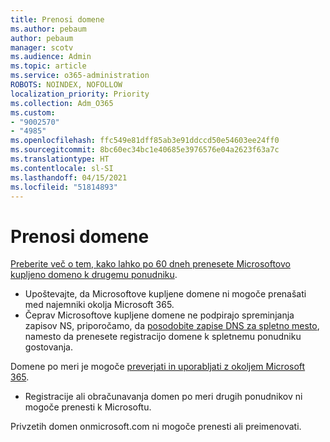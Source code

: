 ```yaml
---
title: Prenosi domene
ms.author: pebaum
author: pebaum
manager: scotv
ms.audience: Admin
ms.topic: article
ms.service: o365-administration
ROBOTS: NOINDEX, NOFOLLOW
localization_priority: Priority
ms.collection: Adm_O365
ms.custom:
- "9002570"
- "4985"
ms.openlocfilehash: ffc549e81dff85ab3e91ddccd50e54603ee24ff0
ms.sourcegitcommit: 8bc60ec34bc1e40685e3976576e04a2623f63a7c
ms.translationtype: HT
ms.contentlocale: sl-SI
ms.lasthandoff: 04/15/2021
ms.locfileid: "51814893"
---
```

# <a name="domain-transfers"></a>Prenosi domene

[Preberite več o tem, kako lahko po 60 dneh prenesete Microsoftovo kupljeno domeno k drugemu ponudniku](https://docs.microsoft.com/microsoft-365/admin/get-help-with-domains/transfer-a-domain-from-microsoft-to-another-host).

- Upoštevajte, da Microsoftove kupljene domene ni mogoče prenašati med najemniki okolja Microsoft 365.
- Čeprav Microsoftove kupljene domene ne podpirajo spreminjanja zapisov NS, priporočamo, da [posodobite zapise DNS za spletno mesto](https://docs.microsoft.com/microsoft-365/admin/dns/update-dns-records-to-retain-current-hosting-provider?view=o365-worldwide), namesto da prenesete registracijo domene k spletnemu ponudniku gostovanja.

Domene po meri je mogoče [preverjati in uporabljati z okoljem Microsoft 365](https://docs.microsoft.com/microsoft-365/admin/setup/add-domain?view=o365-worldwide).

- Registracije ali obračunavanja domen po meri drugih ponudnikov ni mogoče prenesti k Microsoftu.

Privzetih domen onmicrosoft.com ni mogoče prenesti ali preimenovati.
